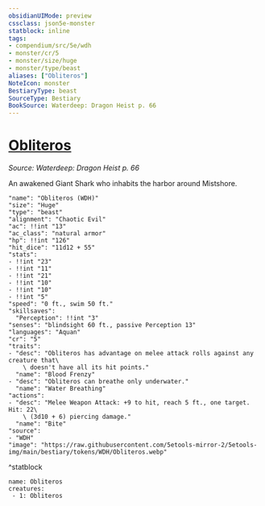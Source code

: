 ```yaml
---
obsidianUIMode: preview
cssclass: json5e-monster
statblock: inline
tags:
- compendium/src/5e/wdh
- monster/cr/5
- monster/size/huge
- monster/type/beast
aliases: ["Obliteros"]
NoteIcon: monster
BestiaryType: beast
SourceType: Bestiary
BookSource: Waterdeep: Dragon Heist p. 66
---
```

# [Obliteros](2-Mechanics\CLI\bestiary\npc/obliteros-wdh.md)
*Source: Waterdeep: Dragon Heist p. 66*  

An awakened Giant Shark who inhabits the harbor around Mistshore.

```statblock
"name": "Obliteros (WDH)"
"size": "Huge"
"type": "beast"
"alignment": "Chaotic Evil"
"ac": !!int "13"
"ac_class": "natural armor"
"hp": !!int "126"
"hit_dice": "11d12 + 55"
"stats":
- !!int "23"
- !!int "11"
- !!int "21"
- !!int "10"
- !!int "10"
- !!int "5"
"speed": "0 ft., swim 50 ft."
"skillsaves":
  "Perception": !!int "3"
"senses": "blindsight 60 ft., passive Perception 13"
"languages": "Aquan"
"cr": "5"
"traits":
- "desc": "Obliteros has advantage on melee attack rolls against any creature that\
    \ doesn't have all its hit points."
  "name": "Blood Frenzy"
- "desc": "Obliteros can breathe only underwater."
  "name": "Water Breathing"
"actions":
- "desc": "Melee Weapon Attack: +9 to hit, reach 5 ft., one target. Hit: 22\
    \ (3d10 + 6) piercing damage."
  "name": "Bite"
"source":
- "WDH"
"image": "https://raw.githubusercontent.com/5etools-mirror-2/5etools-img/main/bestiary/tokens/WDH/Obliteros.webp"
```
^statblock

```encounter-table
name: Obliteros
creatures:
 - 1: Obliteros
```
